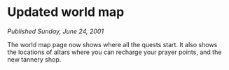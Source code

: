 # Updated world map
*Published Sunday, June 24, 2001*

The world map page now shows where all the quests start. It also shows the locations of altars where you can recharge your prayer points, and the new tannery shop.
